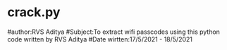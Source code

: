 # crack.py
#author:RVS Aditya #Subject:To extract wifi passcodes using this python code written by RVS Aditya #Date wirtten:17/5/2021 - 18/5/2021
